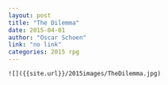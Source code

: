```yaml
---
layout: post
title: "The Dilemma"
date: 2015-04-01
author: "Oscar Schoen"
link: "no link"
categories: 2015 rpg
---
```

```
![]({{site.url}}/2015images/TheDilemma.jpg)
```
